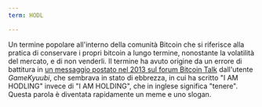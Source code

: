 ```yaml
---
term: HODL

---
```

Un termine popolare all'interno della comunità Bitcoin che si riferisce alla pratica di conservare i propri bitcoin a lungo termine, nonostante la volatilità del mercato, e di non venderli. Il termine ha avuto origine da un errore di battitura in [un messaggio postato nel 2013 sul forum Bitcoin Talk](https://bitcointalk.org/index.php?topic=375643.msg4022997#msg4022997) dall'utente *GameKyuubi*, che sembrava in stato di ebbrezza, in cui ha scritto "I AM HODLING" invece di "I AM HOLDING", che in inglese significa "tenere". Questa parola è diventata rapidamente un meme e uno slogan.